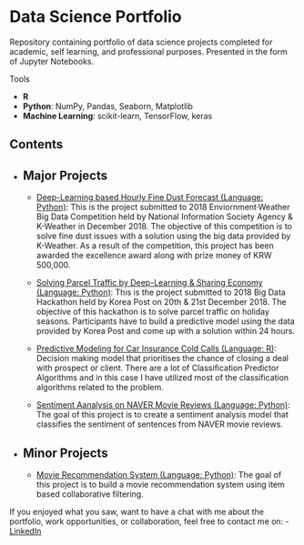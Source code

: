 # Data Science Portfolio
Repository containing portfolio of data science projects completed for academic, self learning, and professional purposes. Presented in the form of Jupyter Notebooks.

Tools
  - **R**
  - **Python**: NumPy, Pandas, Seaborn, Matplotlib
  - **Machine Learning**: scikit-learn, TensorFlow, keras
  
  ## Contents
- ## Major Projects
     - [Deep-Learning based Hourly Fine Dust Forecast (Language: Python)](https://www.slideshare.net/secret/2cSovAnNkwp0HP): This is the project submitted to 2018 Enviornment·Weather Big Data Competition held by National Information Society Agency & K-Weather in December 2018. The objective of this competition is to solve fine dust issues with a solution using the big data provided by K-Weather. As a result of the competition, this project has been awarded the excellence award along with prize money of KRW 500,000.
     
     - [Solving Parcel Traffic by Deep-Learning & Sharing Economy (Language: Python)](https://www.slideshare.net/secret/oAhJS6pWbErfoP): This is the project submitted to 2018 Big Data Hackathon held by Korea Post on 20th & 21st December 2018. The objective of this hackathon is to solve parcel traffic on holiday seasons. Participants have to build a predictive model using the data provided by Korea Post and come up with a solution within 24 hours.
     
     - [Predictive Modeling for Car Insurance Cold Calls (Language: R)](https://github.com/jagerian/Data_Science_Portfolio/blob/master/Predictive%20Modeling%20for%20Car%20Insurance%20Cold%20Calls/Predictive%20Modeling%20for%20Car%20Insurance%20Cold%20Calls_10Jan2018.ipynb): Decision making model that prioritises the chance of closing a deal with prospect or client. There are a lot of Classification Predictor Algorithms and in this case I have utilized most of the classification algorithms related to the problem.
     
     - [Sentiment Aanalysis on NAVER Movie Reviews (Language: Python)](https://github.com/jagerian/Data_Science_Portfolio/blob/master/Sentiment%20Aanalysis%20on%20NAVER%20Movie%20Reviews/Sentiment%20Aanalysis%20on%20NAVER%20Movie%20Reviews.ipynb): The goal of this project is to create a sentiment analysis model that classifies the sentiment of sentences from NAVER movie reviews.
     



     
- ## Minor Projects
     - [Movie Recommendation System (Language: Python)](https://github.com/jagerian/Data_Science_Portfolio/blob/master/Movie%20Recommendation%20System/Movie%20Recommendation%20System.ipynb): The goal of this project is to build a movie recommendation system using item based collaborative filtering.
      
If you enjoyed what you saw, want to have a chat with me about the portfolio, work opportunities, or collaboration, feel free to contact me on:
    - [LinkedIn](https://www.linkedin.com/in/jayden-ku/)
  

